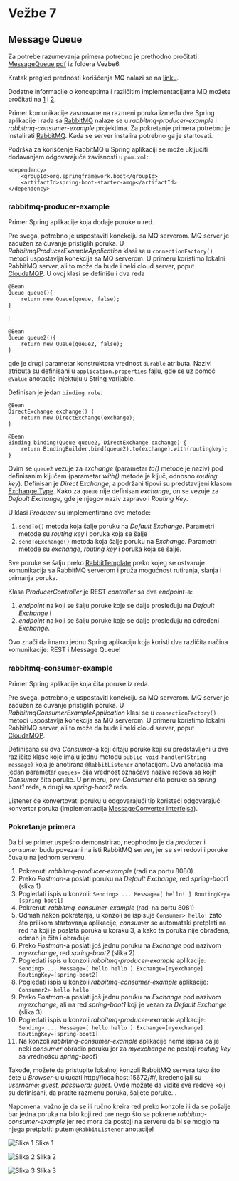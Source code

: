 # Vežbe 7

## Message Queue

Za potrebe razumevanja primera potrebno je prethodno pročitati [MessageQueue.pdf](https://github.com/katarinaa94/isa/blob/master/Vezbe7/MessageQueue.pdf) iz foldera Vezbe6.

Kratak pregled prednosti korišćenja MQ nalazi se na [linku](https://blog.iron.io/top-10-uses-for-message-queue/).

Dodatne informacije o konceptima i različitim implementacijama MQ možete pročitati na [1](https://blog.codepath.com/2013/01/06/asynchronous-processing-in-web-applications-part-2-developers-need-to-understand-message-queues/) i [2](https://www.rabbitmq.com/tutorials/amqp-concepts.html).

Primer komunikacije zasnovane na razmeni poruka između dve Spring aplikacije i rada sa [RabbitMQ](https://www.rabbitmq.com/download.html) nalaze se u _rabbitmq-producer-example_ i _rabbitmq-consumer-example_ projektima. Za pokretanje primera potrebno je instalirati [RabbitMQ](https://www.rabbitmq.com/download.html). Kada se server instalira potrebno ga je startovati.

Podrška za korišćenje RabbitMQ u Spring aplikaciji se može uključiti dodavanjem odgovarajuće zavisnosti u `pom.xml`:

```
<dependency>
    <groupId>org.springframework.boot</groupId>
    <artifactId>spring-boot-starter-amqp</artifactId>
</dependency>
```

### rabbitmq-producer-example

Primer Spring aplikacije koja dodaje poruke u red.

Pre svega, potrebno je uspostaviti konekciju sa MQ serverom. MQ server je zadužen za čuvanje pristiglih poruka. U _RabbitmqProducerExampleApplication_ klasi se u `connectionFactory()` metodi uspostavlja konekcija sa MQ serverom. U primeru koristimo lokalni RabbitMQ server, ali to može da bude i neki cloud server, poput [CloudaMQP](https://www.cloudamqp.com/). U ovoj klasi se definišu i dva reda

```
@Bean
Queue queue(){
    return new Queue(queue, false);
}
``` 
i

```
@Bean
Queue queue2(){
    return new Queue(queue2, false);
}
```
gde je drugi parametar konstruktora vrednost `durable` atributa. Nazivi atributa su definisani u `application.properties` fajlu, gde se uz pomoć `@Value` anotacije injektuju u String varijable.

Definisan je jedan `binding rule`:

```
@Bean
DirectExchange exchange() {
    return new DirectExchange(exchange);
}

@Bean
Binding binding(Queue queue2, DirectExchange exchange) {
    return BindingBuilder.bind(queue2).to(exchange).with(routingkey);
}
```

Ovim se `queue2` vezuje za _exchange_ (parametar _to()_ metode je naziv) pod definisanim ključem (parametar _with()_ metode je ključ, odnosno _routing key_). Definisan je _Direct Exchange_, a podržani tipovi su predstavljeni klasom [Exchange Type](https://docs.spring.io/spring-amqp/api/org/springframework/amqp/core/ExchangeTypes.html). Kako za `queue` nije definisan _exchange_, on se vezuje za _Default Exchange_, gde je njegov naziv zapravo i _Routing Key_.

U klasi _Producer_ su implementirane dve metode:

1. `sendTo()` metoda koja šalje poruku na _Default Exchange_. Parametri metode su _routing key_ i poruka koja se šalje
2. `sendToExchange()` metoda koja šalje poruku na _Exchange_. Parametri metode su _exchange_, _routing key_ i poruka koja se šalje.  

Sve poruke se šalju preko [RabbitTemplate](https://docs.spring.io/spring-amqp/docs/current/api/org/springframework/amqp/rabbit/core/RabbitTemplate.html) preko kojeg se ostvaruje komunikacija sa RabbitMQ serverom i pruža mogućnost rutiranja, slanja i primanja poruka.

Klasa _ProducerController_ je REST _controller_ sa dva _endpoint_-a:

1. _endpoint_ na koji se šalju poruke koje se dalje prosleđuju na _Default Exchange_ i
2. _endpoint_ na koji se šalju poruke koje se dalje prosleđuju na određeni _Exchange_.

Ovo znači da imamo jednu Spring aplikaciju koja koristi dva različita načina komunikacije: REST i Message Queue!

### rabbitmq-consumer-example

Primer Spring aplikacije koja čita poruke iz reda.

Pre svega, potrebno je uspostaviti konekciju sa MQ serverom. MQ server je zadužen za čuvanje pristiglih poruka. U _RabbitmqConsumerExampleApplication_ klasi se u `connectionFactory()` metodi uspostavlja konekcija sa MQ serverom. U primeru koristimo lokalni RabbitMQ server, ali to može da bude i neki cloud server, poput [CloudaMQP](https://www.cloudamqp.com/).

Definisana su dva _Consumer_-a koji čitaju poruke koji su predstavljeni u dve različite klase koje imaju jednu metodu `public void handler(String message)` koja je anotirana `@RabbitListener` anotacijom. Ova anotacija ima jedan parametar `queues=` čija vrednost označava nazive redova sa kojih _Consumer_ čita poruke. U primeru, prvi _Consumer_ čita poruke sa _spring-boot1_ reda, a drugi sa _spring-boot2_ reda.

Listener će konvertovati poruku u odgovarajući tip koristeći odgovarajući konvertor poruka (implementacija [MessageConverter interfejsa](https://docs.spring.io/spring-amqp/api/org/springframework/amqp/support/converter/MessageConverter.html)).

### Pokretanje primera

Da bi se primer uspešno demonstrirao, neophodno je da _producer_ i _consumer_ budu povezani na isti RabbitMQ server, jer se svi redovi i poruke čuvaju na jednom serveru.

1. Pokrenuti _rabbitmq-producer-example_ (radi na portu 8080)
2. Preko _Postman_-a poslati poruku na _Default Exchange_, red _spring-boot1_ (slika 1)
3. Pogledati ispis u konzoli: `Sending> ... Message=[ hello! ] RoutingKey=[spring-boot1]`
4. Pokrenuti _rabbitmq-consumer-example_ (radi na portu 8081)
5. Odmah nakon pokretanja, u konzoli se ispisuje `Consumer> hello!` zato što prilikom startovanja aplikacije, _consumer_ se automatski pretplati na red na koji je poslata poruka u koraku 3, a kako ta poruka nije obrađena, odmah je čita i obrađuje
6. Preko _Postman_-a poslati još jednu poruku na _Exchange_ pod nazivom _myexchange_, red _spring-boot2_ (slika 2)
7. Pogledati ispis u konzoli _rabbitmq-producer-example_ aplikacije: `Sending> ... Message=[ hello hello ] Exchange=[myexchange] RoutingKey=[spring-boot2]`
8. Pogledati ispis u konzoli _rabbitmq-consumer-example_ aplikacije: `Consumer2> hello hello`
9. Preko _Postman_-a poslati još jednu poruku na _Exchange_ pod nazivom _myexchange_, ali na red _spring-boot1_ koji je vezan za _Default Exchange_ (slika 3)
10. Pogledati ispis u konzoli _rabbitmq-producer-example_ aplikacije: `Sending> ... Message=[ hello hello ] Exchange=[myexchange] RoutingKey=[spring-boot1]`
11. Na konzoli _rabbitmq-consumer-example_ aplikacije nema ispisa da je neki _consumer_ obradio poruku jer za _myexchange_ ne postoji _routing key_ sa vrednošću _spring-boot1_

Takođe, možete da pristupite lokalnoj konzoli RabbitMQ servera tako što ćete u _Browser_-u ukucati http://localhost:15672/#/, kredencijali su _username: guest, password: guest_. Ovde možete da vidite sve redove koji su definisani, da pratite razmenu poruka, šaljete poruke...

Napomena: važno je da se ili ručno kreira red preko konzole ili da se pošalje bar jedna poruka na bilo koji red pre nego što se pokrene _rabbitmq-consumer-example_ jer red mora da postoji na serveru da bi se moglo na njega pretplatiti putem `@RabbitListener` anotacije!

![Slika 1](https://i.imgur.com/mxMCxZo.png "Slika 1")
Slika 1

![Slika 2](https://i.imgur.com/XgleBua.pngj "Slika 2")
Slika 2

![Slika 3](https://i.imgur.com/NwqtPD1.pngj "Slika 3")
Slika 3
